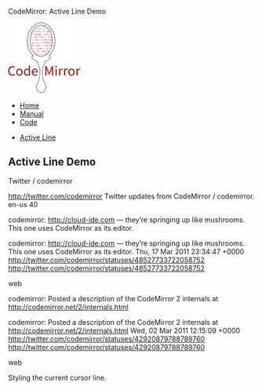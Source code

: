 CodeMirror: Active Line Demo

[<img src="../doc/logo.png" id="logo" />](http://codemirror.net)

-   [Home](../index.html)
-   [Manual](../doc/manual.html)
-   [Code](https://github.com/marijnh/codemirror)

<!-- -->

-   <a href="#" class="active">Active Line</a>

Active Line Demo
----------------

Twitter / codemirror

http://twitter.com/codemirror Twitter updates from CodeMirror / codemirror. en-us 40

codemirror: http://cloud-ide.com — they’re springing up like mushrooms. This one uses CodeMirror as its editor.

codemirror: http://cloud-ide.com — they’re springing up like mushrooms. This one uses CodeMirror as its editor. Thu, 17 Mar 2011 23:34:47 +0000 http://twitter.com/codemirror/statuses/48527733722058752 http://twitter.com/codemirror/statuses/48527733722058752

web

codemirror: Posted a description of the CodeMirror 2 internals at http://codemirror.net/2/internals.html

codemirror: Posted a description of the CodeMirror 2 internals at http://codemirror.net/2/internals.html Wed, 02 Mar 2011 12:15:09 +0000 http://twitter.com/codemirror/statuses/42920879788789760 http://twitter.com/codemirror/statuses/42920879788789760

web

Styling the current cursor line.
